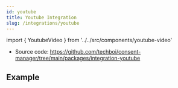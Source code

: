 ```yaml
---
id: youtube
title: Youtube Integration
slug: /integrations/youtube
---
```


import { YoutubeVideo } from '../../src/components/youtube-video'

- Source code: https://github.com/techboi/consent-manager/tree/main/packages/integration-youtube

## Example

<YoutubeVideo id="WhWc3b3KhnY" />
